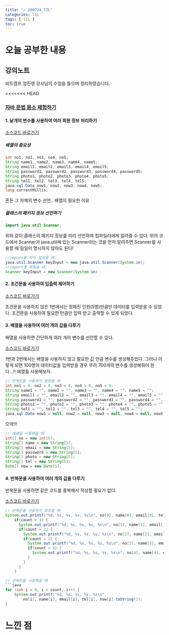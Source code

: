```yaml
---
title: "✍ 200724_TIL"
categories: TIL
tags: [ TIL ]
toc: true
---
```


# 오늘 공부한 내용

## 강의노트
비트캠프 엄진영 강사님의 수업을 들으며 정리하였습니다.

<<<<<<< HEAD
### [자바 문법 몸소 체험하기](https://github.com/hayeon17kim/bitcamp-workspace/tree/master/bitcamp-java-project-04)

#### 1. 낱개의 변수를 사용하여 여러 회원 정보 처리하기
[소스코드 바로가기](https://github.com/hayeon17kim/bitcamp-workspace/blob/master/bitcamp-java-project-04/src/main/java/com/eomcs/pms/App_a.java)

##### 배열의 중요성
```java
int no1, no2, no3, no4, no5;
String name1, name2, name3, name4, name5;
String email1, email2, email3, email4, email5;
String password1, password2, password3, password4, password5;
String photo1, photo2, photo3, photo4, photo5;
String tel1, tel2, tel3, tel4, tel5;
java.sql.Date now1, now2, now3, now4, now5;
long currentMillis;
```
혼돈 그 자체의 변수 선언.. 배열이 필요한 이유

##### 클래스의 패키지 정보 선언하기
```java
import java.util.Scanner;
```
위와 같이 클래스의 패키지 정보를 미리 선언하여 컴파일러에게 알려줄 수 있다. 위의 코드에서 Scanner가 java.util에 있는 Scanner라는 것을 먼저 알려주면 Scanner를 사용할 때 일일이 명시하지 않아도 된다!

```java
//import를 하지 않았을 때
java.util.Scanner keyInput = new java.util.Scanner(System.in);
//import를 해줬을 때
Scanner keyInput = new Scanner(System.in)
```

#### 2. 조건문을 사용하여 입출력 제어하기

[소스코드 바로가기](https://github.com/hayeon17kim/bitcamp-workspace/blob/master/bitcamp-java-project-04/src/main/java/com/eomcs/pms/App_b.java)

조건문을 사용하지 않은 1번에서는 정해진 인원(5명)만큼만 데이터를 입력받을 수 있었다. 조건문을 사용하여 필요한 만큼만 입력 받고 출력할 수 있게 되었다.


#### 3. 배열을 사용하여 여러 개의 값을 다루기
배열을 사용하면 간단하게 여러 개의 변수를 선언할 수 있다.

[소스코드 바로가기](https://github.com/hayeon17kim/bitcamp-workspace/blob/master/bitcamp-java-project-04/src/main/java/com/eomcs/pms/App_c.java)

1번과 2번에서는 배열을 사용하지 않고 필요한 값 만큼 변수를 생성해주었다. 
그러나 이렇게 되면 100명의 데이터값을 입력받을 경우 무려 700개의 변수를 생성해줘야 한다...!! 
배열을 사용해보자.


```java
// 반복문을 사용하지 않았을 때
int no1 = 0, no2 = 0, no3 = 0, no4 = 0, no5 = 0;
String name1 = "", name2 = "", name3 = "", name4 = "", name5 = "";
String email1 = "", email2 = "", email3 = "", email4 = "", email5 = "";
String password1 = "", password2 = "", password3 = "", password4 = "", password5 = "";
String photo1 = "", photo2 = "", photo3 = "", photo4 = "", photo5 = "";
String tel1 = "", tel2 = "", tel3 = "", tel4 = "", tel5 = "";
java.sql.Date now1 = null, now2 = null, now3 = null, now4 = null, now5 = null;
```
으악!!!


```java
// 배열을 사용했을 때
int[] no = new int[5];
String[] name = new String[5];
String[] email = new String[5];
String[] password = new String[5];
String[] photo = new String[5];
String[] tel = new String[5];
Date[] now = new Date[5];

```


#### 4. 반복문을 사용하여 여러 개의 값을 다루기
반복문을 사용하면 같은 코드를 중복해서 작성할 필요가 없다.

[소스코드 바로가기](https://github.com/hayeon17kim/bitcamp-workspace/blob/master/bitcamp-java-project-04/src/main/java/com/eomcs/pms/App_d.java)
```java
// 반복문을 사용하지 않았을 때
System.out.printf("%d, %s, %s, %s, %s\n", no[0], name[0], email[0], tel[0], now[0].toString());
    if(count > 1) {
      System.out.printf("%d, %s, %s, %s, %s\n", no[1], name[1], email[1], tel[1], now[1].toString());
      if(count > 2) {
        System.out.printf("%d, %s, %s, %s, %s\n", no[2], name[2], email[2], tel[2], now[2].toString());
        if(count > 3) {
          System.out.printf("%d, %s, %s, %s, %s\n", no[3], name[3], email[3], tel[3], now[3].toString());
          if(count > 4) {
            System.out.printf("%d, %s, %s, %s, %s\n", no[4], name[4], email[4], tel[4], now[4].toString());
          }
        }
      }
    } 

// 반복문을 사용했을 때
```java
for (int i = 0; i < count; i++) {
    System.out.printf("%d, %s, %s, %s, %s\n", 
        no[i], name[i], email[i], tel[i], now[i].toString());
}
```


# 느낀 점
